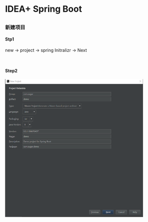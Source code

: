 # IDEA+ Spring Boot

## 

### 新建项目

#### Stp1
new -> project -> spring Initralizr -> Next


![]()


#### Step2

<img src="https://github.com/yangshuting1/picture/blob/master/spring%20boot/2.png" alt="GitHub" title="project MeteData" width="450" height="450" />
